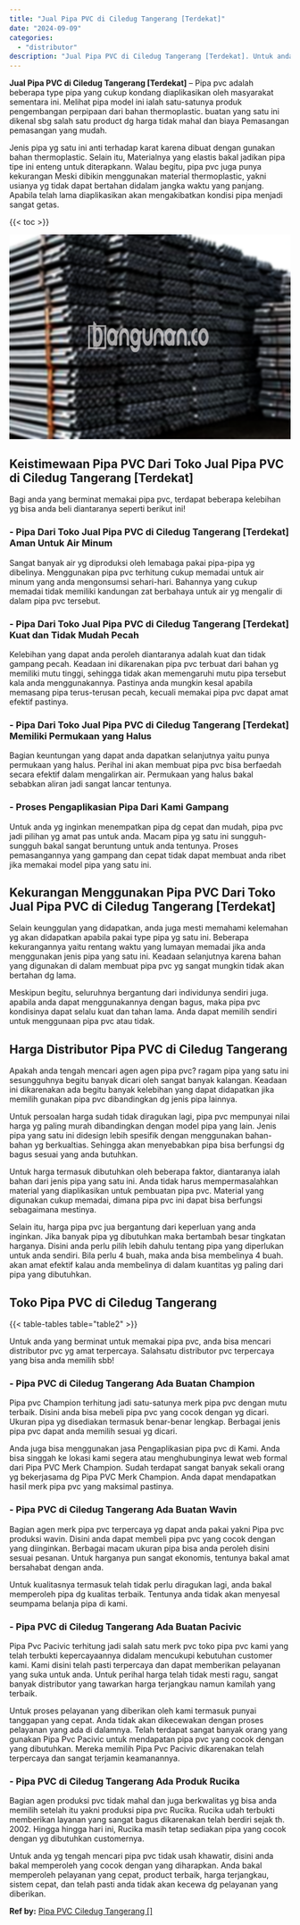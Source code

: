 ```yaml
---
title: "Jual Pipa PVC di Ciledug Tangerang [Terdekat]"
date: "2024-09-09"
categories: 
  - "distributor"
description: "Jual Pipa PVC di Ciledug Tangerang [Terdekat]. Untuk anda yg tengah mencari pipa pvc tidak usah khawatir, disini anda bakal memperoleh yang cocok dengan yang..."
---
```


**Jual Pipa PVC di Ciledug Tangerang \[Terdekat\]** – Pipa pvc adalah beberapa type pipa yang cukup kondang diaplikasikan oleh masyarakat sementara ini. Melihat pipa model ini ialah satu-satunya produk pengembangan perpipaan dari bahan thermoplastic. buatan yang satu ini dikenal sbg salah satu product dg harga tidak mahal dan biaya Pemasangan pemasangan yang mudah.

Jenis pipa yg satu ini anti terhadap karat karena dibuat dengan gunakan bahan thermoplastic. Selain itu, Materialnya yang elastis bakal jadikan pipa tipe ini enteng untuk diterapkann. Walau begitu, pipa pvc juga punya kekurangan Meski dibikin menggunakan material thermoplastic, yakni usianya yg tidak dapat bertahan didalam jangka waktu yang panjang. Apabila telah lama diaplikasikan akan mengakibatkan kondisi pipa menjadi sangat getas.

{{< toc >}}

![Jual Pipa PVC di Ciledug Tangerang [Terdekat]](/images/jaul-pipa-pvc-46.png)

## Keistimewaan Pipa PVC Dari Toko Jual Pipa PVC di Ciledug Tangerang \[Terdekat\]

Bagi anda yang berminat memakai pipa pvc, terdapat beberapa kelebihan yg bisa anda beli diantaranya seperti berikut ini!

### \- Pipa Dari Toko Jual Pipa PVC di Ciledug Tangerang \[Terdekat\] Aman Untuk Air Minum

Sangat banyak air yg diproduksi oleh lemabaga pakai pipa-pipa yg dibelinya. Menggunakan pipa pvc terhitung cukup memadai untuk air minum yang anda mengonsumsi sehari-hari. Bahannya yang cukup memadai tidak memiliki kandungan zat berbahaya untuk air yg mengalir di dalam pipa pvc tersebut.

### \- Pipa Dari Toko Jual Pipa PVC di Ciledug Tangerang \[Terdekat\] Kuat dan Tidak Mudah Pecah

Kelebihan yang dapat anda peroleh diantaranya adalah kuat dan tidak gampang pecah. Keadaan ini dikarenakan pipa pvc terbuat dari bahan yg memiliki mutu tinggi, sehingga tidak akan memengaruhi mutu pipa tersebut kala anda menggunakannya. Pastinya anda mungkin kesal apabila memasang pipa terus-terusan pecah, kecuali memakai pipa pvc dapat amat efektif pastinya.

### \- Pipa Dari Toko Jual Pipa PVC di Ciledug Tangerang \[Terdekat\] Memiliki Permukaan yang Halus

Bagian keuntungan yang dapat anda dapatkan selanjutnya yaitu punya permukaan yang halus. Perihal ini akan membuat pipa pvc bisa berfaedah secara efektif dalam mengalirkan air. Permukaan yang halus bakal sebabkan aliran jadi sangat lancar tentunya.

### \- Proses Pengaplikasian Pipa Dari Kami Gampang

Untuk anda yg inginkan menempatkan pipa dg cepat dan mudah, pipa pvc jadi pilihan yg amat pas untuk anda. Macam pipa yg satu ini sungguh-sungguh bakal sangat beruntung untuk anda tentunya. Proses pemasangannya yang gampang dan cepat tidak dapat membuat anda ribet jika memakai model pipa yang satu ini.

## Kekurangan Menggunakan Pipa PVC Dari Toko Jual Pipa PVC di Ciledug Tangerang \[Terdekat\]

Selain keunggulan yang didapatkan, anda juga mesti memahami kelemahan yg akan didapatkan apabila pakai type pipa yg satu ini. Beberapa kekurangannya yaitu rentang waktu yang lumayan memadai jika anda menggunakan jenis pipa yang satu ini. Keadaan selanjutnya karena bahan yang digunakan di dalam membuat pipa pvc yg sangat mungkin tidak akan bertahan dg lama.

Meskipun begitu, seluruhnya bergantung dari individunya sendiri juga. apabila anda dapat menggunakannya dengan bagus, maka pipa pvc kondisinya dapat selalu kuat dan tahan lama. Anda dapat memilih sendiri untuk menggunaan pipa pvc atau tidak.

## Harga Distributor Pipa PVC di Ciledug Tangerang

Apakah anda tengah mencari agen agen pipa pvc? ragam pipa yang satu ini sesungguhnya begitu banyak dicari oleh sangat banyak kalangan. Keadaan ini dikarenakan ada begitu banyak kelebihan yang dapat didapatkan jika memilih gunakan pipa pvc dibandingkan dg jenis pipa lainnya.

Untuk persoalan harga sudah tidak diragukan lagi, pipa pvc mempunyai nilai harga yg paling murah dibandingkan dengan model pipa yang lain. Jenis pipa yang satu ini didesign lebih spesifik dengan menggunakan bahan-bahan yg berkualtias. Sehingga akan menyebabkan pipa bisa berfungsi dg bagus sesuai yang anda butuhkan.

Untuk harga termasuk dibutuhkan oleh beberapa faktor, diantaranya ialah bahan dari jenis pipa yang satu ini. Anda tidak harus mempermasalahkan material yang diaplikasikan untuk pembuatan pipa pvc. Material yang digunakan cukup memadai, dimana pipa pvc ini dapat bisa berfungsi sebagaimana mestinya.

Selain itu, harga pipa pvc jua bergantung dari keperluan yang anda inginkan. Jika banyak pipa yg dibutuhkan maka bertambah besar tingkatan harganya. Disini anda perlu pilih lebih dahulu tentang pipa yang diperlukan untuk anda sendiri. Bila perlu 4 buah, maka anda bisa membelinya 4 buah. akan amat efektif kalau anda membelinya di dalam kuantitas yg paling dari pipa yang dibutuhkan.

## Toko Pipa PVC di Ciledug Tangerang

{{< table-tables table="table2" >}}

Untuk anda yang berminat untuk memakai pipa pvc, anda bisa mencari distributor pvc yg amat terpercaya. Salahsatu distributor pvc terpercaya yang bisa anda memilih sbb!

### \- Pipa PVC di Ciledug Tangerang Ada Buatan Champion

Pipa pvc Champion terhitung jadi satu-satunya merk pipa pvc dengan mutu terbaik. Disini anda bisa mebeli pipa pvc yang cocok dengan yg dicari. Ukuran pipa yg disediakan termasuk benar-benar lengkap. Berbagai jenis pipa pvc dapat anda memilih sesuai yg dicari.

Anda juga bisa menggunakan jasa Pengaplikasian pipa pvc di Kami. Anda bisa singgah ke lokasi kami segera atau menghubunginya lewat web formal dari Pipa PVC Merk Champion. Sudah terdapat sangat banyak sekali orang yg bekerjasama dg Pipa PVC Merk Champion. Anda dapat mendapatkan hasil merk pipa pvc yang maksimal pastinya.

### \- Pipa PVC di Ciledug Tangerang Ada Buatan Wavin

Bagian agen merk pipa pvc terpercaya yg dapat anda pakai yakni Pipa pvc produksi wavin. Disini anda dapat membeli pipa pvc yang cocok dengan yang diinginkan. Berbagai macam ukuran pipa bisa anda peroleh disini sesuai pesanan. Untuk harganya pun sangat ekonomis, tentunya bakal amat bersahabat dengan anda.

Untuk kualitasnya termasuk telah tidak perlu diragukan lagi, anda bakal memperoleh pipa dg kualitas terbaik. Tentunya anda tidak akan menyesal seumpama belanja pipa di kami.

### \- Pipa PVC di Ciledug Tangerang Ada Buatan Pacivic

Pipa Pvc Pacivic terhitung jadi salah satu merk pvc toko pipa pvc kami yang telah terbukti kepercayaannya didalam mencukupi kebutuhan customer kami. Kami disini telah pasti terpercaya dan dapat memberikan pelayanan yang suka untuk anda. Untuk perihal harga telah tidak mesti ragu, sangat banyak distributor yang tawarkan harga terjangkau namun kamilah yang terbaik.

Untuk proses pelayanan yang diberikan oleh kami termasuk punyai tanggapan yang cepat. Anda tidak akan dikecewakan dengan proses pelayanan yang ada di dalamnya. Telah terdapat sangat banyak orang yang gunakan Pipa Pvc Pacivic untuk mendapatan pipa pvc yang cocok dengan yang dibutuhkan. Mereka memilih Pipa Pvc Pacivic dikarenakan telah terpercaya dan sangat terjamin keamanannya.

### \- Pipa PVC di Ciledug Tangerang Ada Produk Rucika

Bagian agen produksi pvc tidak mahal dan juga berkwalitas yg bisa anda memilih setelah itu yakni produksi pipa pvc Rucika. Rucika udah terbukti memberikan layanan yang sangat bagus dikarenakan telah berdiri sejak th. 2002. Hingga hingga hari ini, Rucika masih tetap sediakan pipa yang cocok dengan yg dibutuhkan customernya.

Untuk anda yg tengah mencari pipa pvc tidak usah khawatir, disini anda bakal memperoleh yang cocok dengan yang diharapkan. Anda bakal memperoleh pelayanan yang cepat, product terbaik, harga terjangkau, sistem cepat, dan telah pasti anda tidak akan kecewa dg pelayanan yang diberikan.

**Ref by:** [Pipa PVC Ciledug Tangerang []](https://id.wikipedia.org/wiki/Pipa)
